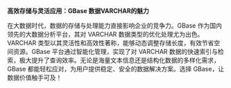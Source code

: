 **高效存储与灵活应用：GBase 数据VARCHAR的魅力**

在大数据时代，数据的存储与处理能力直接影响企业的竞争力。GBase 作为国内领先的大数据分析平台，其对 VARCHAR 数据类型的优化处理尤为出色。VARCHAR 类型以其灵活性和高效性著称，能够动态调整存储长度，有效节省空间资源。GBase 平台通过智能化管理，实现了对 VARCHAR 数据的快速索引与检索，极大提升了查询效率。无论是海量文本信息还是结构化数据的多样化需求，GBase 都能轻松应对，为用户提供稳定、安全的数据解决方案。选择 GBase，让数据价值触手可及！
